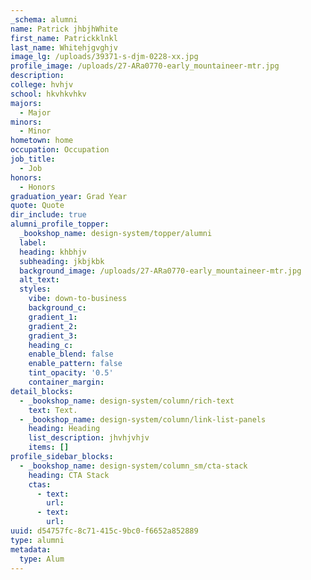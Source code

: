 ```yaml
---
_schema: alumni
name: Patrick jhbjhWhite
first_name: Patrickklnkl
last_name: Whitehjgvghjv
image_lg: /uploads/39371-s-djm-0228-xx.jpg
profile_image: /uploads/27-ARa0770-early_mountaineer-mtr.jpg
description:
college: hvhjv
school: hkvhkvhkv
majors:
  - Major
minors:
  - Minor
hometown: home
occupation: Occupation
job_title:
  - Job
honors:
  - Honors
graduation_year: Grad Year
quote: Quote
dir_include: true
alumni_profile_topper:
  _bookshop_name: design-system/topper/alumni
  label:
  heading: khbhjv
  subheading: jkbjkbk
  background_image: /uploads/27-ARa0770-early_mountaineer-mtr.jpg
  alt_text:
  styles:
    vibe: down-to-business
    background_c:
    gradient_1:
    gradient_2:
    gradient_3:
    heading_c:
    enable_blend: false
    enable_pattern: false
    tint_opacity: '0.5'
    container_margin:
detail_blocks:
  - _bookshop_name: design-system/column/rich-text
    text: Text.
  - _bookshop_name: design-system/column/link-list-panels
    heading: Heading
    list_description: jhvhjvhjv
    items: []
profile_sidebar_blocks:
  - _bookshop_name: design-system/column_sm/cta-stack
    heading: CTA Stack
    ctas:
      - text:
        url:
      - text:
        url:
uuid: d54757fc-8c71-415c-9bc0-f6652a852889
type: alumni
metadata:
  type: Alum
---
```

